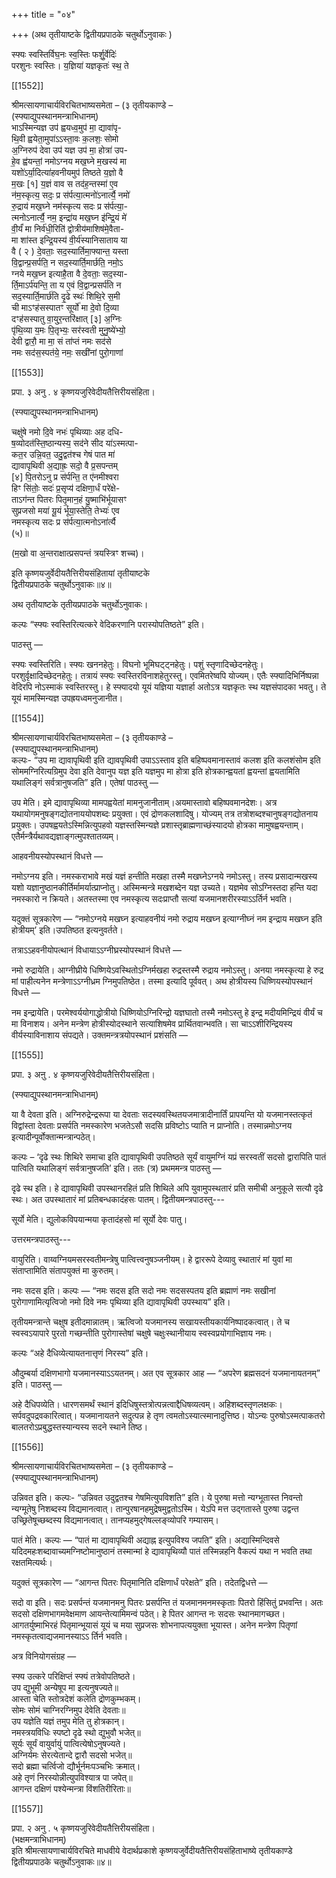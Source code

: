 +++
title = "०४"

+++
(अथ तृतीयाष्टके द्वितीयप्रपाठके चतुर्थोऽनुवाकः )

स्फ्यः स्वस्तिर्विघ॒नः स्व॒स्तिः फर्शु॒र्वेदिः॑  
परशुनः स्वस्तिः। य॒ज्ञिया॑ यज्ञकृतः॑ स्थ॒ ते

[[1552]]

श्रीमत्सायणाचार्यविरचितभाष्यसमेता – (३ तृतीयकाण्डे –  
(स्फ्याद्युपस्थानमन्त्राभिधानम्)  
भाऽस्मिन्यज्ञ उप॑ ह्वयध्व॒मुप॑ मा॒ द्यावा॑पृ-  
थि॒वी ह्वयेता॒मुपा॑ऽऽस्ता॒वः क॒लशः॒ सोमो  
अ॒ग्निरुप॑ देवा उप॑ यज्ञ उप॑ मा॒ होत्रा॑ उप-  
हे॒व ह्व॑यन्तां॒ नमोऽग्नय मख॒घ्ने म॒खस्य॑ मा  
यशो॑ऽर्या॒दित्या॑हवनीयमुप॑ तिष्ठते य॒ज्ञो वै  
म॒खः [१] य॒ज्ञं वाव स तद॑ह॒न्तस्मा॑ ए॒व  
न॑म॒स्कृत्य॒ सदः॒ प्र स॑र्पत्या॒त्मनो॑ऽनार्त्यै॒ नमो॑  
रु॒द्राय॑ मख॒घ्ने नम॑स्कृत्य सदः प्र स॑र्पत्या॒-  
त्मनोऽनार्त्यै॒ नम॒ इन्द्रा॑य मख॒घ्न इ॑न्द्रि॒यं मे॑  
वी॒र्यं॑ मा निर्व॑धी॒रिति॑ द्वोत्रीय॑माशिष॑मे॒वैता-  
मा शा॑स्त इन्द्रि॒यस्य॑ वी॒र्य॑स्यानिसाताय या  
वै ( २ ) दे॒वताः॒ सद॒स्यार्तिमा॒फ्यान्त॒ यस्ता  
वि॒द्वान्प्र॒सर्पति॒ न सद॒स्यार्ति॒मार्छति॒ नमो॒ऽ  
ग्नये मख॒घ्न इत्याहै॒ता वै दे॒वताः॒ सद॒स्या-  
र्ति॒माऽर्प॑यन्ति॒ ता य ए॒वं वि॒द्वान्प्रसर्प॑ति न  
सद॒स्यार्ति॒मार्छ॑ति दृ॒ढे स्थः॑ शिथि॒रे स॒मी  
ची माऽꣳह॑सस्पातꣳ सूर्यो॑ मा दे॒वो दि॒व्या  
दꣳह॑सस्पातु वा॒युर॒न्तरि॑क्षात् [३] अ॒ग्निः  
पृ॑थि॒व्या य॒मः पि॒तृभ्यः॒ सर॑स्वती मुनु॒ष्ये॑भ्यो॒  
देवी द्वारौ॒ मा मा॒ सं ता॑प्तं नमः सद॑से  
नमः सद॑स॒स्पत॑ये॒ नमः॒ सखी॑नां पुरो॒गाणां

[[1553]]

प्रपा. ३ अनु . ४ कृष्णयजुरिवेदीयतैत्तिरीयसंहिता।

(स्फ्याद्युपस्थानमन्त्राभिधानम्)

चक्षु॑षे नमो दि॒वे नभः॑ पृथिव्याः अह दधि-  
ष॒व्योदत॑स्ति॒ष्ठान्यस्य॒ सद॑ने सीद या॑ऽस्मत्पा-  
कत॒र उन्नि॒वत॒ उदु॒द्वत॑श्च गेषं पात मा॑  
द्यावापृथिवी अ॒द्याह्रः॒ सदो॒ वै प्र॒सपन्तम्  
[४] पि॒तरोऽनु प्र स॑र्पन्ति॒ त ए॑नमीश्वरा  
हिꣳ सि॑तोः॒ सदः॑ प्र॒सृप्य॑ दक्षिणा॒र्धं परे॑क्षे-  
ताऽग॑न्त पितरः पितृ॒मान॒हं यु॒ष्माभि॑र्भूयासꣳ  
सुप्रजसो मया॑ यू॒यं र्भूया॒स्तेति॒ तेभ्यः॑ एव  
नमस्कृत्य सदः प्र स॑र्पत्या॒त्मनोऽना॑र्त्यै  
(५)॥

(म॒खो वा अ॒न्तराक्षात्प्रसपन्तं त्रयस्त्रिꣳ शच्च)।

इति कृष्णयजुर्वेदीयतैत्तिरीयसंहितायां तृतीयाष्टके  
द्वितीयप्रपाठके चतुर्थोऽनुवाकः॥४॥

अथ तृतीयाष्टके तृतीयप्रपाठके चतुर्थोऽनुवाकः।

कल्पः “स्फ्यः स्वस्तिरित्यत्करे वेदिकरणानि परास्योपतिष्ठते” इति।

पाठस्तु —

स्फ्यः स्वस्तिरिति। स्फ्यः खननहेतुः। विघनो भूमिघट्ट्नहेतुः। पशुं स्तृणादिच्छेदनहेतुः। परशुर्वृक्षादिच्छेदनहेतुः। तत्रायं स्फ्यः स्वस्तिरविनाशहेतुरस्तु। एवमितरेष्वपि योज्यम्। एतैः स्फ्यादिभिर्निष्पन्ना वेदिरपि नोऽस्माकं स्वस्तिरस्तु। हे स्फ्यादयो यूयं यज्ञिया यज्ञार्हा अतोऽत्र यज्ञकृतः स्थ यज्ञसंपादका भवतु। ते यूयं मामस्मिन्यज्ञ उपह्रयध्वमनुजानीत।

[[1554]]

श्रीमत्सायणाचार्यविरचितभाष्यसमेता – (३ तृतीयकाण्डे –  
(स्फ्याद्युपस्थानमन्त्राभिधानम्)  
कल्पः- “उप मा द्यावापृथिवी इति द्यावपृथिवी उपाऽऽस्ताव इति बहिष्पवमानास्तावं कलश इति कलशंसोम इति सोममग्निरित्यग्रिमुप देवा इति देवानुप यज्ञ इति यज्ञमुप मा होत्रा इति होत्रकान्ह्वयतां ह्वयन्तां ह्वयतामिति यथालिङ्गं सर्वत्रानुषजति” इति। एतेषां पाठस्तु —

उप मेति। इमे द्यावापृथिव्या मामपह्वयेतां मामनुजानीताम्।अयमास्तावो बहिष्पवमानदेशः। अत्र यथायोगमनुषङ्गद्योतनाययोपशब्दः प्रयुक्ता। एवं द्रोणकलशादिषु। योज्यम् तत्र तत्रोशब्दश्चानुषङ्गद्योतनाय प्रयुक्तः। उपषह्वयतेऽस्मिन्नित्युपहवो यज्ञस्तस्मिन्यज्ञे प्रशास्तृब्राह्मणाच्छंस्यादयो होत्रका मामुषह्वयन्ताम्। एतैर्मन्त्रैर्यथावद्यज्ञाङ्गत्मुपश्तातव्यम्।

आहवनीयस्योपस्थानं विधत्ते —

नमोऽग्नय इति। नमस्कराभावे मखं यज्ञं हन्तीति मखहा तस्मै मखघ्नेऽग्नये नमोऽस्तु। तस्य प्रसादान्मखस्य यशो यज्ञानुष्ठानकीर्तिर्मामर्यात्प्राप्नोतु। अस्मिन्मन्त्रे मखशब्देन यज्ञ उच्यते। यज्ञमेव सोऽग्निस्तदा हन्ति यदा नमस्कारो न क्रियते। अतस्तस्मा एव नमस्कृत्य सदःप्राप्तौ सत्यां यजमानशरीरस्याऽऽर्तिर्न भवति।

यदुक्तं सूत्रकारेण — “नमोऽग्नये मखघ्न इत्याहवनीयं नमो रुद्राय मखघ्न इत्याग्नीघ्नं नम इन्द्राय मखघ्न इति होत्रीयम्’ इति।उपतिष्ठत इत्यनुवर्तते।

तत्राऽऽहवनीयोपत्थानं विधायाऽऽग्नीघ्रस्योपस्थानं विधत्ते —

नमो रुद्रायेति। आग्नीघ्रीये धिष्णियेऽवस्थितोऽग्निर्मखहा रुद्रस्तस्मै रुद्राय नमोऽस्तु। अनया नमस्कृत्या हे रुद्र मां पाहीत्यनेन मन्त्रेणाऽऽग्नीध्रम ग्निमुपतिष्ठेत। तस्मा इत्यादि पूर्ववत्। अथ होत्रीयस्य धिष्णियस्योपस्थानं विधत्ते —

नम इन्द्रायेति। परमेश्वर्ययोगाद्धोत्रीयो धिष्णियोऽग्निरिन्द्रो यज्ञघातो तस्मै नमोऽस्तु हे इन्द्र मदीयमिन्द्रियं वीर्यं च मा विनाशय। अनेन मन्त्रेण होत्रीस्योदस्थाने सत्याशिषमेव प्रार्थितवान्भवति। सा चाऽऽशीरिन्द्रियस्य वीर्यस्याविनाशाय संपद्यते। उक्तमन्त्रत्रयोपस्थानं प्रशंसति —

[[1555]]

प्रपा. ३ अऩु . ४ कृष्णयजुरिवेदीयतैत्तिरीयसंहिता।

(स्फ्याद्युपस्थानमन्त्राभिधानम्)

या वै देवता इति। अग्निरुद्रेन्द्ररूपा या देवताः सदस्यवस्थितयजमात्रादीनार्तिं प्रापयन्ति यो यजमानस्तत्कृतं विद्वांस्ता देवताः प्रसर्पति नमस्कारेण भजतेऽसौ सदसि प्रविष्टोऽ प्याति न प्राप्नोति। तस्मान्नमोऽग्नय इत्यादीन्पूर्वोक्तान्मन्त्रान्पठेत्।

कल्पः – ‘दृढे स्थः शिथिरे समाचा इति द्यावापृथिवी उपतिष्ठते सूर्यं वायुमग्निं यप्रं सरस्वतीं सदसो द्वारापिति पातं पात्विति यथालिङ्गं सर्वत्रानुषजति’ इति। ततः (त्र) प्रथममन्त्र पाठस्तु —

दृढे स्थ इति। हे द्यावापृथिवी उपस्थानरहितं प्रति शिथिले अपि युवामुपस्थतारं प्रति समीची अनुकूले सत्यौ दृढे स्थः। अत उपस्थातारं मां प्रतिबन्धकादंहसः पातम्। द्वितीयमन्त्रपाठस्तु---

सूर्यो मेति। द्युलोकविपयान्मया कृतादंहसो मां सूर्यो देवः पातु।

उत्तरमन्त्रपाठस्तु---

वायुरिति। वाय्वग्नियमसरस्वतीमन्त्रेषु पात्वित्त्वनुषञ्जनीयम्। हे द्वाररूपे देव्यावु स्थातारं मां युवां मा संताप्तामिति संतापयुक्तं मा कुरुतम्।

नमः सदस इति। कल्पः — “नमः सदस इति सदो नमः सदसस्पतय इति ब्रह्माणं नमः सखीनां पुरोगाणामित्यृत्विजो नमो दिवे नमः पृथिव्या इति द्यावापृथिवी उपस्थाय” इति।

तृतीयमन्त्रान्ते चक्षुष इतीदमान्नातम्। ऋत्विजो यजमानस्य सखायस्तीयकार्यनिष्पादकत्वात्। ते च स्वस्वऽयापारे पुरतो गच्छन्तीति पुरोगास्तेषां चक्षुषे चक्षुःस्थानीयाय स्वस्वप्रयोगाभिज्ञाय नमः।

कल्पः “अहे दैधिव्येत्यायतनात्तृणं निरस्य” इति।

औदुम्बर्या दक्षिणभागो यजमानस्याऽऽयतनम्। अत एव सूत्रकार आह — “अपरेण ब्रह्मसदनं यजमानायतनम्” इति। पाठस्तु —

अहे दैधिपव्येति। धारणसमर्थं स्थानं इदिधिषुस्तत्रोत्पन्नत्वाद्दैधिषव्यत्वम्। अहिशब्दस्तृणलक्षकः। सर्पवदुपद्रवकारित्वात्। यजमानायतने सदुत्पन्न हे तृण त्वमतोऽस्यात्स्मानादुत्तिष्ठ। योऽन्यः पुरुषोऽस्मत्पाकतरो बालतरोऽप्रबुद्धस्तस्यान्यस्य सदने स्थाने तिष्ठ।

[[1556]]

श्रीमत्सायणाचार्यविरचितभाष्यसमेता – (३ तृतीयकाण्डे –  
(स्फ्याद्युपस्थानमन्त्राभिधानम्)

उन्निवत इति। कल्पः- “उन्निवत उदुद्वतश्च गेषमित्युपविशति” इति। ये पुरुषा मत्तो न्यग्भूतास्त निवन्तो न्यग्मूतेषु निशब्दस्य विद्यमानत्वात्। तान्पुरषानहमुद्रेषमुद्वतोऽस्मि। येऽपि मत्त उद्गतास्ते पुरुषा उद्वन्त उच्छ्रितेषूच्छब्दस्य विद्यमानत्वात्। तानप्यहमुद्गेषल्लङ्व्योपरि गम्यासम्।

पातं मेति। कल्पः — “पातं मा द्यावापृथिवी अद्याह्न इत्युपविश्य जपति” इति। अद्यास्मिन्दिवसे यदिदमहःशब्दावाच्यमग्निष्टोमानुष्ठानं तस्मान्मां हे द्यावापृथिव्यौ पातं तस्मिन्नहनि वैकल्पं यथा न भवति तथा रक्षतमित्यर्थः।

यदुक्तं सूत्रकारेण — “आगन्त पितरः पितृमानिति दक्षिणार्धं परेक्षते” इति। तदेतद्विधत्ते —

सदो वा इति। सदः प्रसर्पन्तं यजमानमनु पितरः प्रसर्पन्ति तं यजमानमनमस्कृताः पितरो हिंसितुं प्रभवन्ति। अतः सदसो दक्षिणभागमवेक्षमाण आयन्तेत्यामिमन्वं पठेत्। हे पितर आगन्त नः सदसः स्थानमागच्छत। आगतर्युष्माभिरहं पितृमान्भूयासं यूयं च मया सुप्रजसः शोभनापत्ययुक्ता भूयास्त। अनेन मन्त्रेण पितृणां नमस्कृतत्वाद्यजमानस्याऽऽ र्तिर्न भवति।

अत्र विनियोगसंग्रह —

स्फ्य उत्करे परिक्षिप्तं स्फ्यं तत्रेवोपतिष्ठते।  
उप द्युभूमी अन्येषूप मा इत्यनुषज्यते॥  
आस्ता चेति स्तोत्रदेशं कलेति द्रोणकुम्भकम्।  
सोमः सोमं चाग्निरग्निमुप देवेति देवताः॥  
उप यज्ञेति यज्ञं तमुप मेति तु होत्रकान्।  
नमस्त्रयविधिः स्पष्टो दृढे स्थो द्युभुवौ भजेत्॥  
सूर्यः सूर्यं वायुर्वायुं पात्वित्येषोऽनुषज्यते।  
अग्निर्यमः सेरत्येतान्दे द्वारौ सदसो भजेत्॥  
सदो ब्रह्मा चर्त्विजो द्यौर्भूर्नमःपञ्चभिः क्रमात्।  
अहे तृणं निरस्योन्नीत्युपविश्यात्र पा जपेत्॥  
आगन्त दक्षिणं पश्येन्मन्त्रा विंशतिरीरिताः॥

[[1557]]

प्रपा. २ अनु . ५ कृष्णयजुरिवेदीयतैत्तिरीयसंहिता।  
(भक्षमन्त्राभिधानम्)  
इति श्रीमत्सायणाचार्यविरचिते माधवीये वेदार्थप्रकाशे कृष्णयजुर्वेदीयतैत्तिरीयसंहिताभाष्ये तृतीयकाण्डे  
द्वितीयप्रपाठके चतुर्थोऽनुवाकः॥४॥
